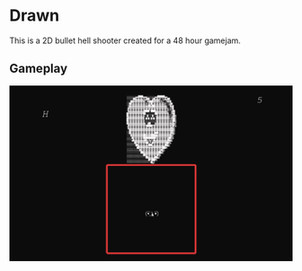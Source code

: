 # Drawn
This is a 2D bullet hell shooter created for a 48 hour gamejam.

## Gameplay

<img src='https://github.com/thorn-t/Drawn/blob/main/walkthrough.gif' title='Video Walkthrough' width='' alt='Video Walkthrough' />
